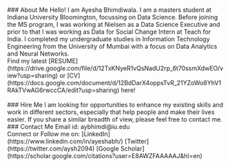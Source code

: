 <br/>
### About Me
Hello! I am Ayesha Bhimdiwala. I am a masters student at Indiana University Bloomington, focussing on Data Science. Before joining the MS program, I was working at Nielsen as a Data Science Executive and prior to that I was working as Data for Social Change Intern at Teach for India. I completed my undergraduate studies in Information Technology Engineering from the University of Mumbai with a focus on Data Analytics and Neural Networks.
<br/>
Find my latest [RESUME](https://drive.google.com/file/d/12TxKNyeR1vQsNadU2rp_6t70ssmXdwEO/view?usp=sharing) or [CV](https://docs.google.com/document/d/12BdDarX4oppsTvR_21YZoWo8YhV1RAkTVwAG6rwccCA/edit?usp=sharing) here! <br/>
<br/>
### Hire Me
I am looking for opportunities to enhance my existing skills and work in different sectors, especially that help people and make their lives easier. If you share a similar breadth of view, please feel free to contact me.
<br/>
### Contact Me
Email id: aybhimdi@iu.edu <br/>
Connect or Follow me on:
[LinkedIn](https://www.linkedin.com/in/ayeshabh/)
[Twitter](https://twitter.com/aysh2094)
[Google Scholar](https://scholar.google.com/citations?user=E8AWZFAAAAAJ&hl=en)
